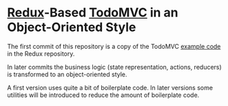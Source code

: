 [Redux](https://github.com/rackt/redux)-Based [TodoMVC](http://todomvc.com/) in an Object-Oriented Style
===============================

The first commit of this repository is a copy of the TodoMVC
[example code](https://github.com/rackt/redux) in the Redux repository.

In later commits the business logic (state representation, actions,
reducers) is transformed to an object-oriented style.

A first version uses quite a bit of boilerplate code.  In later versions
some utilities will be introduced to reduce the amount of boilerplate
code.
